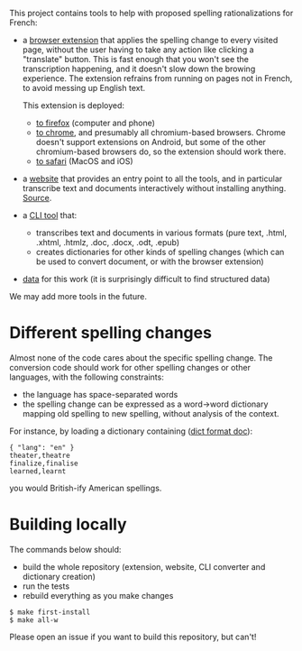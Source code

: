 This project contains tools to help with proposed spelling rationalizations for French:

- a [browser extension](extension/README.md) that applies the spelling change to every
  visited page, without the user having to take any action like clicking a "translate"
  button. This is fast enough that you won't see the transcription happening, and it
  doesn't slow down the browing experience. The extension refrains from running on pages
  not in French, to avoid messing up English text.
  
  This extension is deployed:
    - [to firefox](https://addons.mozilla.org/fr/firefox/addon/orthographe-rationnelle/) (computer and phone)
    - [to chrome](https://chromewebstore.google.com/detail/orthographe-rationnelle/jdicbfmgcajnpealjodkghahiakdafcl), and presumably all chromium-based browsers. Chrome doesn't support extensions on Android, but some of the other chromium-based browsers do, so the extension should work there.
    - [to safari](https://apps.apple.com/us/app/orthographe-rationnelle/id6482850164) (MacOS and iOS)
    
- a [website](https://orthographe-rationnelle.info/) that provides an entry point to all
  the tools, and in particular transcribe text and documents interactively without
  installing anything. [Source](site/).

- a [CLI tool](doc-conversion/) that:

    - transcribes text and documents in various formats (pure text, .html, .xhtml, .htmlz, .doc, .docx, .odt, .epub)
    - creates dictionaries for other kinds of spelling changes (which can be used to convert document, or with the browser extension)

- [data](data/) for this work (it is surprisingly difficult to find structured data)

We may add more tools in the future.

# Different spelling changes

Almost none of the code cares about the specific spelling change. The conversion code
should work for other spelling changes or other languages, with the following constraints:

- the language has space-separated words
- the spelling change can be expressed as a word->word dictionary mapping old spelling to
  new spelling, without analysis of the context.

For instance, by loading a dictionary containing ([dict format
doc](extension/src/dict-format.md)):

```
{ "lang": "en" }
theater,theatre
finalize,finalise
learned,learnt
```

you would British-ify American spellings.

# Building locally

The commands below should:

- build the whole repository (extension, website, CLI converter and dictionary creation)
- run the tests
- rebuild everything as you make changes

```console
$ make first-install
$ make all-w
```

Please open an issue if you want to build this repository, but can't!
